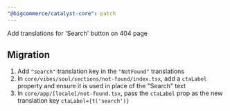 ```yaml
---
"@bigcommerce/catalyst-core": patch
---
```


Add translations for 'Search' button on 404 page

## Migration

1. Add `"search"` translation key in the `"NotFound"` translations
2. In `core/vibes/soul/sections/not-found/index.tsx`, add a `ctaLabel` property and ensure it is used in place of the "Search" text
3. In `core/app/[locale]/not-found.tsx`, pass the `ctaLabel` prop as the new translation key `ctaLabel={t('search')}`
